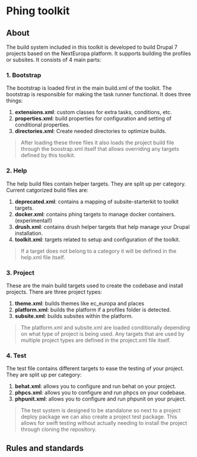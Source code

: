 # Phing toolkit

## About
The build system included in this toolkit is developed to build Drupal
7 projects based on the NextEuropa platform. It supports building the
profiles or subsites. It consists of 4 main parts:

### 1. Bootstrap
The bootstrap is loaded first in the main build.xml of the toolkit. The
bootstrap is responsible for making the task runner functional. It does
three things:

1. **extensions.xml**: custom classes for extra tasks, conditions, etc.
2. **properties.xml**: build properties for configuration and setting of
conditional properties.
3. **directories.xml**: Create needed directories to optimize builds.

> After loading these three files it also loads the project build file
> through the boostrap.xml itself that allows overriding any targets
> defined by this toolkit.

### 2. Help
The help build files contain helper targets. They are split up per
category. Current catgorized build files are:

1. **deprecated.xml**: contains a mapping of subsite-starterkit to toolkit
targets.
2. **docker.xml**: contains phing targets to manage docker containers.
(experimental!)
3. **drush.xml**: contains drush helper targets that help manage your
Drupal installation.
4. **toolkit.xml**: targets related to setup and configuration of the
toolkit.

> If a target does not belong to a category it will be defined in the
> help.xml file itself.

### 3. Project
These are the main build targets used to create the codebase and install
projects. There are three project types:

1. **theme.xml**: builds themes like ec_europa and places
2. **platform.xml**: builds the platform if a profiles folder is
detected.
3. **subsite.xml**: builds subsites within the platform.

> The platform.xml and subsite.xml are loaded conditionally depending on
> what type of project is being used. Any targets that are used by
> multiple project types are defined in the project.xml file itself.

### 4. Test
The test file contains different targets to ease the testing of your
project. They are split up per category:

1. **behat.xml**: allows you to configure and run behat on your project.
2. **phpcs.xml**: allows you to configure and run phpcs on your codebase.
3. **phpunit.xml**: allows you to configure and run phpunit on your pruject.

> The test system is designed to be standalone so next to a project
> deploy package we can also create a project test package. This allows
> for swift testing without actually needing to install the project
> through cloning the repository.

## Rules and standards


